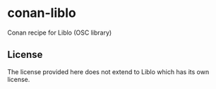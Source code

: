 # conan-liblo
Conan recipe for Liblo (OSC library)

## License

The license provided here does not extend to Liblo which has its own license.
